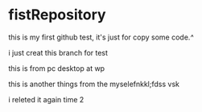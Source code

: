 # fistRepository
this is my first github test, it's just for copy some code.*^*

i just creat this branch for test


this is from pc desktop at wp 

this is another things from the myselefnkkl;fdss vsk


i releted it again time 2